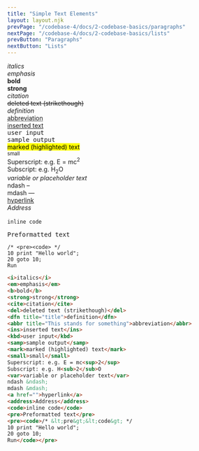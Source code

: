```yaml
---
title: "Simple Text Elements"
layout: layout.njk
prevPage: "/codebase-4/docs/2-codebase-basics/paragraphs"
nextPage: "/codebase-4/docs/2-codebase-basics/lists"
prevButton: "Paragraphs"
nextButton: "Lists"
---
```


<div class="grid grid-md-2-cols grid-gap mb-3">
  <div>
    <i>italics</i><br><em>emphasis</em><br><b>bold</b><br><strong>strong</strong><br>
    <cite>citation</cite><br>
    <del>deleted text (strikethough)</del><br>
    <dfn title="title">definition</dfn><br>
    <abbr title="This stands for something">abbreviation</abbr><br>
    <ins>inserted text</ins><br>
    <kbd>user input</kbd><br>
    <samp>sample output</samp><br>
    <mark>marked (highlighted) text</mark><br>
    <small>small</small><br>
    Superscript: e.g. E = mc<sup>2</sup><br>
    Subscript: e.g. H<sub>2</sub>O<br>
  </div>
  <div>
    <var>variable or placeholder text</var><br>
    ndash &ndash;<br>
    mdash &mdash;<br>
    <a href="">hyperlink</a><br>
    <address>Address</address><br>
    <code>inline code</code><br>
    <pre>Preformatted text</pre>
    <pre><code>/* &lt;pre&gt;&lt;code&gt; */
10 print "Hello world";
20 goto 10;
Run</code></pre>
  </div>
</div>

```html
<i>italics</i>
<em>emphasis</em>
<b>bold</b>
<strong>strong</strong>
<cite>citation</cite>
<del>deleted text (strikethough)</del>
<dfn title="title">definition</dfn>
<abbr title="This stands for something">abbreviation</abbr>
<ins>inserted text</ins>
<kbd>user input</kbd>
<samp>sample output</samp>
<mark>marked (highlighted) text</mark>
<small>small</small>
Superscript: e.g. E = mc<sup>2</sup>
Subscript: e.g. H<sub>2</sub>O
<var>variable or placeholder text</var>
ndash &ndash;
mdash &mdash;
<a href="">hyperlink</a>
<address>Address</address>
<code>inline code</code>
<pre>Preformatted text</pre>
<pre><code>/* &lt;pre&gt;&lt;code&gt; */
10 print "Hello world";
20 goto 10;
Run</code></pre>
```
